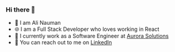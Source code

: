 ### Hi there 👋

- :man: I am Ali Nauman
- :globe_with_meridians: I am a Full Stack Developer who loves working in React 
- :office: I currently work as a Software Engineer at [Aurora Solutions](https://www.aurorasolutions.io/)
- :link: You can reach out to me on [LinkedIn](https://www.linkedin.com/in/ali-nauman-qureshi/)
